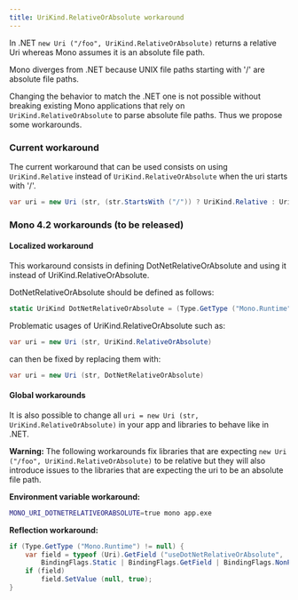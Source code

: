 ```yaml
---
title: UriKind.RelativeOrAbsolute workaround
---
```


In .NET `new Uri ("/foo", UriKind.RelativeOrAbsolute)` returns a
relative Uri whereas Mono assumes it is an absolute file path.

Mono diverges from .NET because UNIX
 file paths starting with '/' are absolute file paths.

Changing the behavior to match the .NET one is not possible without breaking existing Mono applications that rely on `UriKind.RelativeOrAbsolute` to parse absolute file paths.
Thus we propose some workarounds.

### Current workaround

The current workaround that can be used consists on using `UriKind.Relative` instead of `UriKind.RelativeOrAbsolute` when the uri starts with '/'.

``` csharp
var uri = new Uri (str, (str.StartsWith ("/")) ? UriKind.Relative : UriKind.RelativeOrAbsolute)
```

### Mono 4.2 workarounds (to be released)

#### Localized workaround

This workaround consists in defining DotNetRelativeOrAbsolute and using
it instead of UriKind.RelativeOrAbsolute.

DotNetRelativeOrAbsolute should be defined as follows:

``` csharp
static UriKind DotNetRelativeOrAbsolute = (Type.GetType ("Mono.Runtime") == null) ? UriKind.RelativeOrAbsolute : (UriKind) 300;
```

Problematic usages of UriKind.RelativeOrAbsolute such as:

``` csharp
var uri = new Uri (str, UriKind.RelativeOrAbsolute)
```

can then be fixed by replacing them with:

``` csharp
var uri = new Uri (str, DotNetRelativeOrAbsolute)
```

#### Global workarounds

It is also possible to change all `uri = new Uri (str, UriKind.RelativeOrAbsolute)` in your app and libraries to behave like in .NET.

**Warning:** The following workarounds fix libraries that are expecting `new Uri ("/foo", UriKind.RelativeOrAbsolute)` to be relative but they will also introduce issues to the libraries that are expecting the uri to be an absolute file path.

**Environment variable workaround:**

``` bash
MONO_URI_DOTNETRELATIVEORABSOLUTE=true mono app.exe
```

**Reflection workaround:**

``` csharp
if (Type.GetType ("Mono.Runtime") != null) {
    var field = typeof (Uri).GetField ("useDotNetRelativeOrAbsolute",
        BindingFlags.Static | BindingFlags.GetField | BindingFlags.NonPublic);
    if (field)
        field.SetValue (null, true);
}
```

